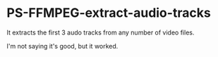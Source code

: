 # PS-FFMPEG-extract-audio-tracks
 It extracts the first 3 audo tracks from any number of video files.

I'm not saying it's good, but it worked.
